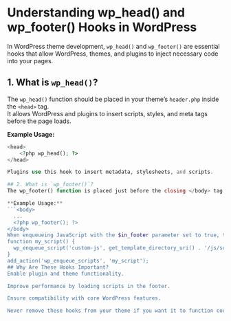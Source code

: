 # Understanding wp_head() and wp_footer() Hooks in WordPress

In WordPress theme development, `wp_head()` and `wp_footer()` are essential hooks that allow WordPress, themes, and plugins to inject necessary code into your pages.

## 1. What is `wp_head()`?
The `wp_head()` function should be placed in your theme’s `header.php` inside the `<head>` tag.  
It allows WordPress and plugins to insert scripts, styles, and meta tags before the page loads.

**Example Usage:**
```php
<head>
    <?php wp_head(); ?>
</head>

Plugins use this hook to insert metadata, stylesheets, and scripts.

## 2. What is `wp_footer()`?
The wp_footer() function is placed just before the closing </body> tag in footer.php.

**Example Usage:**
```<body>
  ...
  <?php wp_footer(); ?>
</body>
When enqueueing JavaScript with the $in_footer parameter set to true, the script will load at the footer:
function my_script() {
  wp_enqueue_script('custom-js', get_template_directory_uri() . '/js/script.js', [], false, true);
}
add_action('wp_enqueue_scripts', 'my_script');
## Why Are These Hooks Important?
Enable plugin and theme functionality.

Improve performance by loading scripts in the footer.

Ensure compatibility with core WordPress features.

Never remove these hooks from your theme if you want it to function correctly.
